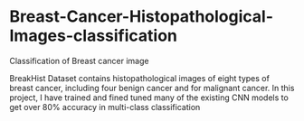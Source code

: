 # Breast-Cancer-Histopathological-Images-classification
Classification of Breast cancer image

BreakHist Dataset contains histopathological images of eight types of breast cancer, including four benign cancer and for malignant cancer. In this project, I have trained and fined tuned many of the existing CNN models to get over 80% accuracy in multi-class classification
